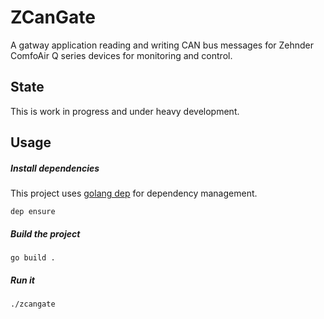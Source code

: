 # ZCanGate
A gatway application reading and writing CAN bus messages for Zehnder ComfoAir Q series devices for monitoring and control.

## State
This is work in progress and under heavy development.

## Usage

##### Install dependencies

This project uses [golang dep](https://github.com/golang/dep) for dependency management. 

    dep ensure
    
##### Build the project

    go build .
    
##### Run it

    ./zcangate